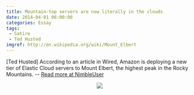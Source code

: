 ```yaml
---
title: Mountain-top servers are now literally in the clouds
date: 2014-04-01 06:00:00
categories: Essay
tags: 
 - Satire
 - Ted Husted
imgref: http://en.wikipedia.org/wiki/Mount_Elbert
---
```

[Ted Husted] According to an article in Wired, Amazon is deploying a new tier of Elastic Cloud servers to Mount Elbert, the highest peak in the Rocky Mountains. -- [Read more at NimbleUser](http://www.nimbleuser.com/blog/mountain-top-servers-are-now-literally-in-the-clouds)
<div align="center"><img style="max-width: 30%; max-height: 30%;" src="https://upload.wikimedia.org/wikipedia/commons/1/1e/Mt._Elbert.jpg"/></div>
